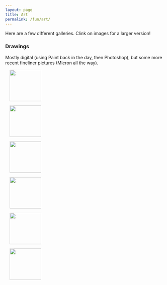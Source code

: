 ```yaml
---
layout: page
title: Art
permalink: /fun/art/
---
```


Here are a few different galleries. Clink on images for a
larger version!

### Drawings

Mostly digital (using Paint back in the day, then Photoshop), but some
more recent fineliner pictures (Micron all the way).

<a href="/assets/art/drawing/antenna.jpg" imageanchor="1" style="margin-left:
1em; margin-right: 1em;"><img border="0" width="100"
src="https://hapax.github.io/assets/art/drawing/antenna.jpg"
/></a></div><br />

<a href="/assets/art/drawing/deaf.jpg" imageanchor="1" style="margin-left:
1em; margin-right: 1em;"><img border="0" width="100"
src="https://hapax.github.io/assets/art/drawing/deaf.jpg"
/></a></div><br />

<a href="/assets/art/drawing/felp.jpg" imageanchor="1" style="margin-left:
1em; margin-right: 1em;"><img border="0" width="100"
src="https://hapax.github.io/assets/art/drawing/felp.jpg"
/></a></div><br />

<a href="/assets/art/drawing/hat.jpg" imageanchor="1" style="margin-left:
1em; margin-right: 1em;"><img border="0" width="100"
src="https://hapax.github.io/assets/art/drawing/hat.jpg"
/></a></div><br />

<a href="/assets/art/drawing/helicopter.jpg" imageanchor="1" style="margin-left:
1em; margin-right: 1em;"><img border="0" width="100"
src="https://hapax.github.io/assets/art/drawing/helicopter.jpg"
/></a></div><br />

<a href="/assets/art/drawing/ill.jpg" imageanchor="1" style="margin-left:
1em; margin-right: 1em;"><img border="0" width="100"
src="https://hapax.github.io/assets/art/drawing/ill.jpg"
/></a></div><br />
